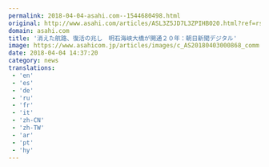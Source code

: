```yaml
---
permalink: 2018-04-04-asahi.com--1544680498.html
original: http://www.asahi.com/articles/ASL3Z5JD7L3ZPIHB020.html?ref=rss
domain: asahi.com
title: '消えた航路、復活の兆し　明石海峡大橋が開通２０年：朝日新聞デジタル'
image: https://www.asahicom.jp/articles/images/c_AS20180403000868_comm.jpg
date: 2018-04-04 14:37:20
category: news
translations: 
 - 'en'
 - 'es'
 - 'de'
 - 'ru'
 - 'fr'
 - 'it'
 - 'zh-CN'
 - 'zh-TW'
 - 'ar'
 - 'pt'
 - 'hy'
---
```


